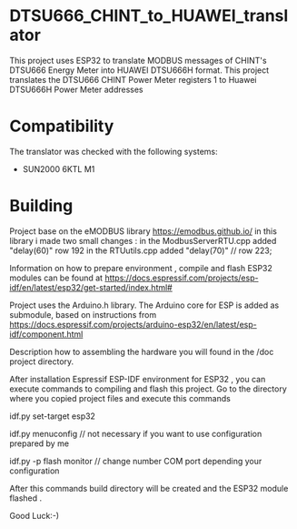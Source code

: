 # DTSU666_CHINT_to_HUAWEI_translator
This project uses ESP32 to translate MODBUS messages of CHINT's DTSU666 Energy Meter into HUAWEI DTSU666H format.
This project translates the DTSU666 CHINT Power Meter registers 1 to Huawei DTSU666H Power Meter addresses

# Compatibility
The translator was checked with the following systems:
* SUN2000 6KTL M1

# Building

Project base on the eMODBUS library  https://emodbus.github.io/ in this library i made two small changes :
in the ModbusServerRTU.cpp added "delay(60)"  	row 192
in the RTUutils.cpp	added "delay(70)"    // row 223;  

Information on how to prepare environment , compile and flash ESP32 modules can be found at
https://docs.espressif.com/projects/esp-idf/en/latest/esp32/get-started/index.html#

Project uses the Arduino.h library. The Arduino core for ESP is added as submodule, based on instructions from 
https://docs.espressif.com/projects/arduino-esp32/en/latest/esp-idf/component.html

Description how to assembling the hardware you will found in the /doc project directory. 

After installation Espressif ESP-IDF environment for ESP32 , you can execute commands to compiling and flash this project.
Go to the directory where you copied project files and execute this commands  

idf.py set-target esp32

idf.py menuconfig     // not necessary if you want to use configuration prepared by me

idf.py -p <com8> flash monitor     // change number COM port depending your configuration

After this commands build directory will be created  and the ESP32 module flashed .


Good Luck:-)
